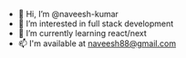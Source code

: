 - 👋 Hi, I’m @naveesh-kumar
- 👀 I’m interested in full stack development
- 🌱 I’m currently learning react/next
- 📫 I'm available at naveesh88@gmail.com

<!---
naveesh-kumar/naveesh-kumar is a ✨ special ✨ repository because its `README.md` (this file) appears on your GitHub profile.
You can click the Preview link to take a look at your changes.
--->
